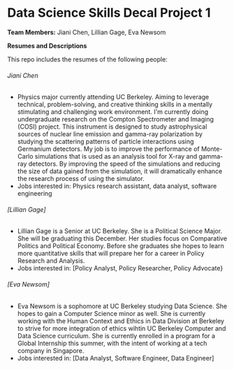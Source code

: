 # Data Science Skills Decal Project 1

**Team Members:** Jiani Chen, Lillian Gage, Eva Newsom

**Resumes and Descriptions**  

This repo includes the resumes of the following people:

###### Jiani Chen 
* Physics major currently attending UC Berkeley. Aiming to leverage technical, problem-solving, and creative thinking skills in a mentally stimulating and challenging work environment. I'm currently doing undergraduate research on the Compton Spectrometer and Imaging (COSI) project. This instrument is designed to study astrophysical sources of nuclear line emission and gamma-ray polarization by studying the scattering patterns of particle interactions using Germanium detectors. My job is to improve the performance of Monte-Carlo simulations that is used as an analysis tool for X-ray and gamma-ray detectors. By improving the speed of the simulations and reducing the size of data gained from the simulation, it will dramatically enhance the research process of using the simulator. 
* Jobs interested in: Physics research assistant, data analyst, software engineering 

###### [Lillian Gage]
* Lillian Gage is a Senior at UC Berkeley. She is a Political Science Major. She will be graduating this December. Her studies focus on Comparative Politics and Political Economy. Before she graduates she hopes to learn more quantitative skills that will prepare her for a career in Policy Research and Analysis.
* Jobs interested in: [Policy Analyst, Policy Researcher, Policy Advocate}

###### [Eva Newsom]
* Eva Newsom is a sophomore at UC Berkeley studying Data Science. She hopes to gain a Computer Science minor as well. She is currently working with the Human Context and Ethics in Data Division at Berkeley to strive for more integration of ethics wihtin UC Berkeley Computer and Data Science curriculum. She is currently enrolled in a program for a Global Internship this summer, with the intent of working at a tech company in Singapore.    
* Jobs interested in: [Data Analyst, Software Engineer, Data Engineer]

